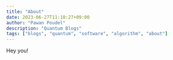```yaml
---
title: "About"
date: 2023-06-27T11:10:27+09:00
author: "Pawan Poudel"
description: "Quantum Blogs"
tags: ["blogs", "quantum", "software", "algorithm", "about"]
---
```

Hey you!
